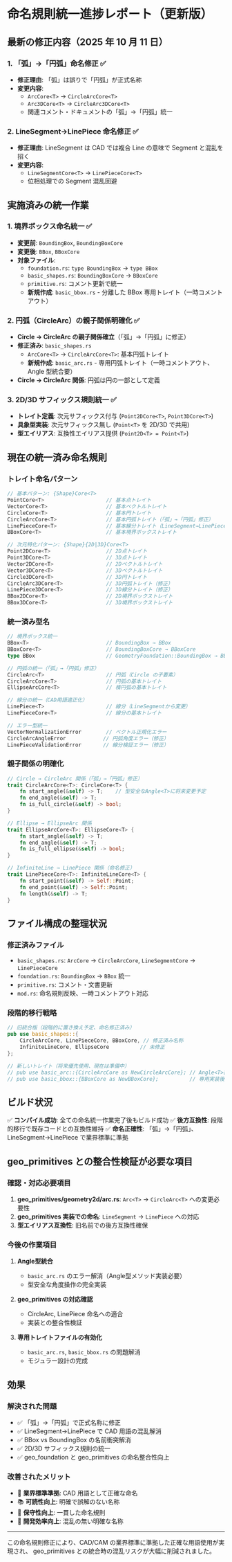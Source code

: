 # 命名規則統一進捗レポート（更新版）

## 最新の修正内容（2025 年 10 月 11 日）

### 1. 「弧」→「円弧」命名修正 ✅

- **修正理由**: 「弧」は誤りで「円弧」が正式名称
- **変更内容**:
  - `ArcCore<T>` → `CircleArcCore<T>`
  - `Arc3DCore<T>` → `CircleArc3DCore<T>`
  - 関連コメント・ドキュメントの「弧」→「円弧」統一

### 2. LineSegment→LinePiece 命名修正 ✅

- **修正理由**: LineSegment は CAD では複合 Line の意味で Segment と混乱を招く
- **変更内容**:
  - `LineSegmentCore<T>` → `LinePieceCore<T>`
  - 位相処理での Segment 混乱回避

## 実施済みの統一作業

### 1. 境界ボックス命名統一 ✅

- **変更前**: `BoundingBox`, `BoundingBoxCore`
- **変更後**: `BBox`, `BBoxCore`
- **対象ファイル**:
  - `foundation.rs`: `type BoundingBox` → `type BBox`
  - `basic_shapes.rs`: `BoundingBoxCore` → `BBoxCore`
  - `primitive.rs`: コメント更新で統一
  - **新規作成**: `basic_bbox.rs` - 分離した BBox 専用トレイト（一時コメントアウト）

### 2. 円弧（CircleArc）の親子関係明確化 ✅

- **Circle → CircleArc の親子関係確立**（「弧」→「円弧」に修正）
- **修正済み**: `basic_shapes.rs`
  - `ArcCore<T>` → `CircleArcCore<T>`: 基本円弧トレイト
  - **新規作成**: `basic_arc.rs` - 専用円弧トレイト（一時コメントアウト、Angle 型統合要）
- **Circle → CircleArc 関係**: 円弧は円の一部として定義

### 3. 2D/3D サフィックス規則統一 ✅

- **トレイト定義**: 次元サフィックス付与 (`Point2DCore<T>`, `Point3DCore<T>`)
- **具象型実装**: 次元サフィックス無し (`Point<T>` を 2D/3D で共用)
- **型エイリアス**: 互換性エイリアス提供 (`Point2D<T> = Point<T>`)

## 現在の統一済み命名規則

### トレイト命名パターン

```rust
// 基本パターン: {Shape}Core<T>
PointCore<T>                    // 基本点トレイト
VectorCore<T>                   // 基本ベクトルトレイト
CircleCore<T>                   // 基本円トレイト
CircleArcCore<T>                // 基本円弧トレイト（「弧」→「円弧」修正）
LinePieceCore<T>                // 基本線分トレイト（LineSegment→LinePiece修正）
BBoxCore<T>                     // 基本境界ボックストレイト

// 次元特化パターン: {Shape}{2D|3D}Core<T>
Point2DCore<T>                  // 2D点トレイト
Point3DCore<T>                  // 3D点トレイト
Vector2DCore<T>                 // 2Dベクトルトレイト
Vector3DCore<T>                 // 3Dベクトルトレイト
Circle3DCore<T>                 // 3D円トレイト
CircleArc3DCore<T>              // 3D円弧トレイト（修正）
LinePiece3DCore<T>              // 3D線分トレイト（修正）
BBox2DCore<T>                   // 2D境界ボックストレイト
BBox3DCore<T>                   // 3D境界ボックストレイト
```

### 統一済み型名

```rust
// 境界ボックス統一
BBox<T>                         // BoundingBox → BBox
BBoxCore<T>                     // BoundingBoxCore → BBoxCore
type BBox                       // GeometryFoundation::BoundingBox → BBox

// 円弧の統一（「弧」→「円弧」修正）
CircleArc<T>                    // 円弧（Circle の子要素）
CircleArcCore<T>                // 円弧の基本トレイト
EllipseArcCore<T>               // 楕円弧の基本トレイト

// 線分の統一（CAD用語適正化）
LinePiece<T>                    // 線分（LineSegmentから変更）
LinePieceCore<T>                // 線分の基本トレイト

// エラー型統一
VectorNormalizationError        // ベクトル正規化エラー
CircleArcAngleError            // 円弧角度エラー（修正）
LinePieceValidationError       // 線分検証エラー（修正）
```

### 親子関係の明確化

```rust
// Circle → CircleArc 関係（「弧」→「円弧」修正）
trait CircleArcCore<T>: CircleCore<T> {
    fn start_angle(&self) -> T;    // 型安全なAngle<T>に将来変更予定
    fn end_angle(&self) -> T;
    fn is_full_circle(&self) -> bool;
}

// Ellipse → EllipseArc 関係
trait EllipseArcCore<T>: EllipseCore<T> {
    fn start_angle(&self) -> T;
    fn end_angle(&self) -> T;
    fn is_full_ellipse(&self) -> bool;
}

// InfiniteLine → LinePiece 関係（命名修正）
trait LinePieceCore<T>: InfiniteLineCore<T> {
    fn start_point(&self) -> Self::Point;
    fn end_point(&self) -> Self::Point;
    fn length(&self) -> T;
}
```

## ファイル構成の整理状況

### 修正済みファイル

- `basic_shapes.rs`: `ArcCore` → `CircleArcCore`, `LineSegmentCore` → `LinePieceCore`
- `foundation.rs`: `BoundingBox` → `BBox` 統一
- `primitive.rs`: コメント・文書更新
- `mod.rs`: 命名規則反映、一時コメントアウト対応

### 段階的移行戦略

```rust
// 旧統合版（段階的に置き換え予定、命名修正済み）
pub use basic_shapes::{
    CircleArcCore, LinePieceCore, BBoxCore, // 修正済み名称
    InfiniteLineCore, EllipseCore          // 未修正
};

// 新しいトレイト（将来優先使用、現在は準備中）
// pub use basic_arc::{CircleArcCore as NewCircleArcCore}; // Angle<T>統合後
// pub use basic_bbox::{BBoxCore as NewBBoxCore};          // 専用実装後
```

## ビルド状況

✅ **コンパイル成功**: 全ての命名統一作業完了後もビルド成功
✅ **後方互換性**: 段階的移行で既存コードとの互換性維持
✅ **命名正確性**: 「弧」→「円弧」、LineSegment→LinePiece で業界標準に準拠

## geo_primitives との整合性検証が必要な項目

### 確認・対応必要項目

1. **geo_primitives/geometry2d/arc.rs**: `Arc<T>` → `CircleArc<T>` への変更必要性
2. **geo_primitives 実装での命名**: `LineSegment` → `LinePiece` への対応
3. **型エイリアス互換性**: 旧名前での後方互換性確保

### 今後の作業項目

1. **Angle<T>型統合**

   - `basic_arc.rs` のエラー解消（Angle<T>型メソッド実装必要）
   - 型安全な角度操作の完全実装

2. **geo_primitives の対応確認**

   - CircleArc, LinePiece 命名への適合
   - 実装との整合性検証

3. **専用トレイトファイルの有効化**
   - `basic_arc.rs`, `basic_bbox.rs` の問題解消
   - モジュラー設計の完成

## 効果

### 解決された問題

- ✅ 「弧」→「円弧」で正式名称に修正
- ✅ LineSegment→LinePiece で CAD 用語の混乱解消
- ✅ BBox vs BoundingBox の名前衝突解消
- ✅ 2D/3D サフィックス規則の統一
- ✅ geo_foundation と geo_primitives の命名整合性向上

### 改善されたメリット

- 🎯 **業界標準準拠**: CAD 用語として正確な命名
- 📚 **可読性向上**: 明確で誤解のない名称
- 🔧 **保守性向上**: 一貫した命名規則
- 🚀 **開発効率向上**: 混乱の無い明確な名称

---

この命名規則修正により、CAD/CAM の業界標準に準拠した正確な用語使用が実現され、
geo_primitives との統合時の混乱リスクが大幅に削減されました。
